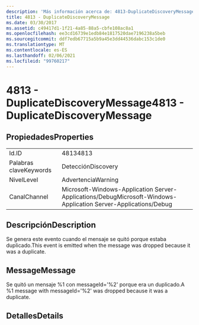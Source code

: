 ```yaml
---
description: 'Más información acerca de: 4813-DuplicateDiscoveryMessage'
title: 4813 - DuplicateDiscoveryMessage
ms.date: 03/30/2017
ms.assetid: c49417d1-1f21-4a85-88a5-cbfe108ac8a1
ms.openlocfilehash: ee3cd16739e1edb84e1817520dae7196238a5beb
ms.sourcegitcommit: ddf7edb67715a5b9a45e3dd44536dabc153c1de0
ms.translationtype: MT
ms.contentlocale: es-ES
ms.lasthandoff: 02/06/2021
ms.locfileid: "99760217"
---
```

# <a name="4813---duplicatediscoverymessage"></a><span data-ttu-id="394cf-103">4813 - DuplicateDiscoveryMessage</span><span class="sxs-lookup"><span data-stu-id="394cf-103">4813 - DuplicateDiscoveryMessage</span></span>

## <a name="properties"></a><span data-ttu-id="394cf-104">Propiedades</span><span class="sxs-lookup"><span data-stu-id="394cf-104">Properties</span></span>  
  
|||  
|-|-|  
|<span data-ttu-id="394cf-105">Id.</span><span class="sxs-lookup"><span data-stu-id="394cf-105">ID</span></span>|<span data-ttu-id="394cf-106">4813</span><span class="sxs-lookup"><span data-stu-id="394cf-106">4813</span></span>|  
|<span data-ttu-id="394cf-107">Palabras clave</span><span class="sxs-lookup"><span data-stu-id="394cf-107">Keywords</span></span>|<span data-ttu-id="394cf-108">Detección</span><span class="sxs-lookup"><span data-stu-id="394cf-108">Discovery</span></span>|  
|<span data-ttu-id="394cf-109">Nivel</span><span class="sxs-lookup"><span data-stu-id="394cf-109">Level</span></span>|<span data-ttu-id="394cf-110">Advertencia</span><span class="sxs-lookup"><span data-stu-id="394cf-110">Warning</span></span>|  
|<span data-ttu-id="394cf-111">Canal</span><span class="sxs-lookup"><span data-stu-id="394cf-111">Channel</span></span>|<span data-ttu-id="394cf-112">Microsoft-Windows-Application Server-Applications/Debug</span><span class="sxs-lookup"><span data-stu-id="394cf-112">Microsoft-Windows-Application Server-Applications/Debug</span></span>|  
  
## <a name="description"></a><span data-ttu-id="394cf-113">Descripción</span><span class="sxs-lookup"><span data-stu-id="394cf-113">Description</span></span>  

 <span data-ttu-id="394cf-114">Se genera este evento cuando el mensaje se quitó porque estaba duplicado.</span><span class="sxs-lookup"><span data-stu-id="394cf-114">This event is emitted when the message was dropped because it was a duplicate.</span></span>  
  
## <a name="message"></a><span data-ttu-id="394cf-115">Message</span><span class="sxs-lookup"><span data-stu-id="394cf-115">Message</span></span>  

 <span data-ttu-id="394cf-116">Se quitó un mensaje %1 con messageId='%2' porque era un duplicado.</span><span class="sxs-lookup"><span data-stu-id="394cf-116">A %1 message with messageId='%2' was dropped because it was a duplicate.</span></span>  
  
## <a name="details"></a><span data-ttu-id="394cf-117">Detalles</span><span class="sxs-lookup"><span data-stu-id="394cf-117">Details</span></span>
